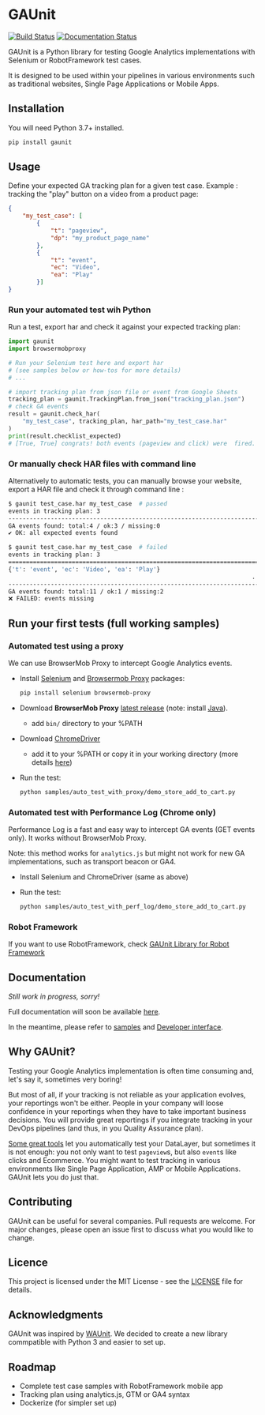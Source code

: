 # GAUnit

[![Build Status](https://travis-ci.org/VinceCabs/GAUnit.svg?branch=master)](https://travis-ci.org/VinceCabs/GAUnit)
[![Documentation Status](https://readthedocs.org/projects/gaunit/badge/?version=latest)](https://gaunit.readthedocs.io/en/latest/?badge=latest)

GAUnit is a Python library for testing Google Analytics implementations with Selenium or RobotFramework test cases.

It is designed to be used within your pipelines in various environments such as traditional websites, Single Page Applications or Mobile Apps.

## Installation

You will need Python 3.7+ installed.

```sh
pip install gaunit
```

## Usage

Define your expected GA tracking plan for a given test case. Example : tracking the "play" button on a video from a product page:

```JSON
{
    "my_test_case": [
        {
            "t": "pageview",
            "dp": "my_product_page_name"
        },
        {
            "t": "event",
            "ec": "Video",
            "ea": "Play"
        }]
}
```

### Run your automated test wih Python

Run a test, export har and check it against your expected tracking plan:

```python
import gaunit
import browsermobproxy

# Run your Selenium test here and export har 
# (see samples below or how-tos for more details)
# ...

# import tracking plan from json file or event from Google Sheets
tracking_plan = gaunit.TrackingPlan.from_json("tracking_plan.json")
# check GA events
result = gaunit.check_har(
    "my_test_case", tracking_plan, har_path="my_test_case.har"
)
print(result.checklist_expected)
# [True, True] congrats! both events (pageview and click) were  fired.
```

### Or manually check HAR files with command line

Alternatively to automatic tests, you can manually browse your website, export a HAR file and check it through command line :

```sh
$ gaunit test_case.har my_test_case  # passed
events in tracking plan: 3
--------------------------------------------------------------------------------
GA events found: total:4 / ok:3 / missing:0
✔ OK: all expected events found

$ gaunit test_case.har my_test_case  # failed
events in tracking plan: 3
================================================================================
{'t': 'event', 'ec': 'Video', 'ea': 'Play'}
                                                                     ... missing
--------------------------------------------------------------------------------
GA events found: total:11 / ok:1 / missing:2
❌ FAILED: events missing
```

## Run your first tests (full working samples)

### Automated test using a proxy

We can use BrowserMob Proxy to intercept Google Analytics events.

- Install [Selenium](https://selenium-python.readthedocs.io/) and [Browsermob Proxy](https://browsermob-proxy-py.readthedocs.io/) packages:

  ```sh
  pip install selenium browsermob-proxy
  ```

- Download **BrowserMob Proxy** [latest release](https://github.com/lightbody/browsermob-proxy/releases) (note: install [Java](https://www.oracle.com/java/technologies/javase-jre8-downloads.html)).
  - add `bin/` directory to your %PATH

- Download [ChromeDriver](https://sites.google.com/a/chromium.org/chromedriver/downloads)
  - add it to your %PATH or copy it in your working directory (more details [here](https://selenium-python.readthedocs.io/installation.html#drivers))

- Run the test:

  ```sh
  python samples/auto_test_with_proxy/demo_store_add_to_cart.py
  ```

### Automated test with Performance Log (Chrome only)

Performance Log is a fast and easy way to intercept GA events (GET events only). It works without BrowserMob Proxy.

Note: this method works for `analytics.js` but might not work for new GA implementations, such as transport beacon or GA4.

- Install Selenium and ChromeDriver (same as above)

- Run the test:

  ```sh
  python samples/auto_test_with_perf_log/demo_store_add_to_cart.py
  ```

### Robot Framework

If you want to use RobotFramework, check [GAUnit Library for Robot Framework](https://github.com/VinceCabs/robotframework-gaunitlibrary)

## Documentation

*Still work in progress, sorry!*

Full documentation will soon be available [here](https://gaunit.readthedocs.io/).

In the meantime, please refer to [samples](samples/) and [Developer interface](https://gaunit.readthedocs.io/en/latest/api.html#main-api).

## Why GAUnit?

Testing your Google Analytics implementation is often time consuming and, let's say it, sometimes very boring!

But most of all, if your tracking is not reliable as your application evolves, your reportings won't be either. People in your company will loose confidence in your reportings when they have to take important business decisions. You will provide great reportings if you integrate tracking in your DevOps pipelines (and thus, in you Quality Assurance plan).

[Some great tools](https://www.simoahava.com/analytics/automated-tests-for-google-tag-managers-datalayer/) let you automatically test your DataLayer, but sometimes it is not enough: you not only want to test `pageview`s, but also `event`s like clicks and Ecommerce. You might want to test tracking in various environments like Single Page Application, AMP or Mobile Applications. GAUnit lets you do just that.

## Contributing

GAUnit can be useful for several companies. Pull requests are welcome. For major changes, please open an issue first to discuss what you would like to change.

## Licence

This project is licensed under the MIT License - see the [LICENSE](LICENCE) file for details.

## Acknowledgments

GAUnit was inspired by [WAUnit](https://github.com/joaolcorreia/WAUnit). We decided to create a new library commpatible with Python 3 and easier to set up.

## Roadmap

- Complete test case samples with RobotFramework mobile app
- Tracking plan using analytics.js, GTM or GA4 syntax
- Dockerize (for simpler set up)
